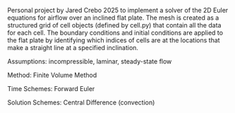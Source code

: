 Personal project by Jared Crebo 2025 to implement a solver of the 2D Euler equations for airflow over an inclined flat plate. 
The mesh is created as a structured grid of cell objects (defined by cell.py) that contain all the data for each cell. 
The boundary conditions and initial conditions are applied to the flat plate by identifying which indices of cells are at the locations that make a straight line at a specified inclination. 

Assumptions: incompressible, laminar, steady-state flow

Method: Finite Volume Method

Time Schemes: Forward Euler

Solution Schemes: Central Difference (convection)
